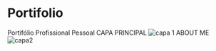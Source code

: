 # Portifolio
Portifólio Profissional Pessoal
CAPA PRINCIPAL
  ![capa 1](https://user-images.githubusercontent.com/93088326/191833189-c35ccac7-ef34-4893-8441-3385cf04a5c3.png)
ABOUT ME
![capa2](https://user-images.githubusercontent.com/93088326/191833189-c35ccac7-ef34-4893-8441-3385cf04a5c3.png)
